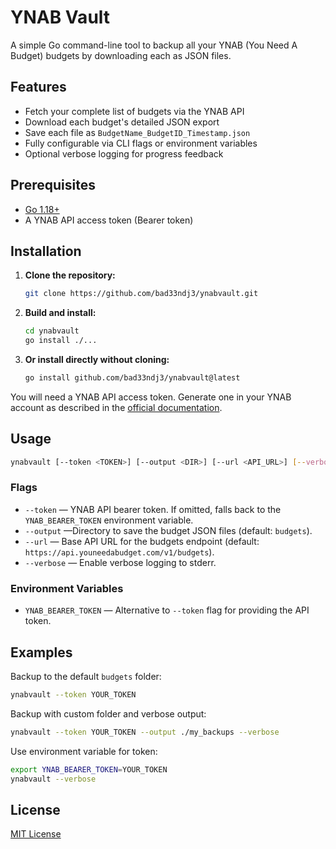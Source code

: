 # YNAB Vault

A simple Go command-line tool to backup all your YNAB (You Need A Budget) budgets by downloading each as JSON files.

## Features

* Fetch your complete list of budgets via the YNAB API
* Download each budget's detailed JSON export
* Save each file as `BudgetName_BudgetID_Timestamp.json`
* Fully configurable via CLI flags or environment variables
* Optional verbose logging for progress feedback

## Prerequisites

* [Go 1.18+](https://golang.org/dl/)
* A YNAB API access token (Bearer token)

## Installation

1. **Clone the repository:**

   ```bash
   git clone https://github.com/bad33ndj3/ynabvault.git
   ```

2. **Build and install:**

   ```bash
   cd ynabvault
   go install ./...
   ```

3. **Or install directly without cloning:**

   ```bash
   go install github.com/bad33ndj3/ynabvault@latest
   ```

You will need a YNAB API access token. Generate one in your YNAB account as described in the [official documentation](https://api.youneedabudget.com/#authentication).

## Usage

```bash
ynabvault [--token <TOKEN>] [--output <DIR>] [--url <API_URL>] [--verbose]
```

### Flags

* `--token` — YNAB API bearer token. If omitted, falls back to the `YNAB_BEARER_TOKEN` environment variable.
* `--output` —Directory to save the budget JSON files (default: `budgets`).
* `--url` — Base API URL for the budgets endpoint (default: `https://api.youneedabudget.com/v1/budgets`).
* `--verbose` — Enable verbose logging to stderr.

### Environment Variables

* `YNAB_BEARER_TOKEN` — Alternative to `--token` flag for providing the API token.

## Examples

Backup to the default `budgets` folder:

```bash
ynabvault --token YOUR_TOKEN
```

Backup with custom folder and verbose output:

```bash
ynabvault --token YOUR_TOKEN --output ./my_backups --verbose
```

Use environment variable for token:

```bash
export YNAB_BEARER_TOKEN=YOUR_TOKEN
ynabvault --verbose
```

## License

[MIT License](LICENSE)
